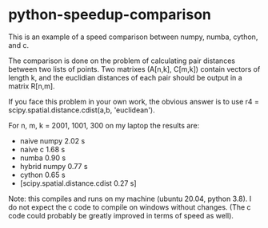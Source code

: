 # python-speedup-comparison

This is an example of a speed comparison between numpy, numba, cython, and c.

The comparison is done on the problem of calculating pair distances between two lists of points.
Two matrixes (A[n,k], C[m,k]) contain vectors of length k, and the euclidian distances of each pair should be output in a matrix R[n,m].

If you face this problem in your own work, the obvious answer is to use r4 = scipy.spatial.distance.cdist(a,b, 'euclidean').

For n, m, k = 2001, 1001, 300 on my laptop the results are:
- naive numpy 2.02 s
- naive c 1.68 s
- numba 0.90 s
- hybrid numpy 0.77 s
- cython 0.65 s
- [scipy.spatial.distance.cdist 0.27 s]


Note: this compiles and runs on my machine (ubuntu 20.04, python 3.8). 
I do not expect the c code to compile on windows without changes. (The c code could probably be greatly improved in terms of speed as well).
